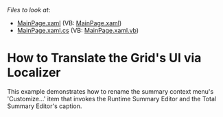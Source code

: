 <!-- default file list -->
*Files to look at*:

* [MainPage.xaml](./CS/GridControlLocalization/MainPage.xaml) (VB: [MainPage.xaml](./VB/GridControlLocalization/MainPage.xaml))
* [MainPage.xaml.cs](./CS/GridControlLocalization/MainPage.xaml.cs) (VB: [MainPage.xaml.vb](./VB/GridControlLocalization/MainPage.xaml.vb))
<!-- default file list end -->
# How to Translate the Grid's UI via Localizer


<p>This example demonstrates how to rename the summary context menu's 'Customize...' item that invokes the Runtime Summary Editor and the Total Summary Editor's caption.</p><br />


<br/>


